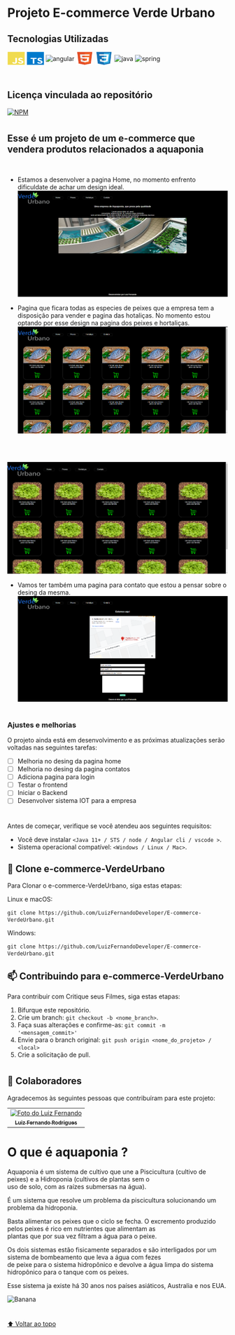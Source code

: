 # Projeto E-commerce Verde Urbano

## Tecnologias Utilizadas

<div style="display: inline_block">
    <img align="center" alt="Js" height="30" width="40" src="https://raw.githubusercontent.com/devicons/devicon/master/icons/javascript/javascript-plain.svg">
    <img align="center" alt="Ts" height="30" width="40" src="https://raw.githubusercontent.com/devicons/devicon/master/icons/typescript/typescript-plain.svg">
    <img align="center" alt="angular" height="30" width="40" src="https://cdn.jsdelivr.net/gh/devicons/devicon/icons/angularjs/angularjs-original.svg">
    <img align="center" alt="HTML" height="30" width="40" src="https://raw.githubusercontent.com/devicons/devicon/master/icons/html5/html5-original.svg">
    <img align="center" alt="CSS" height="30" width="40" src="https://raw.githubusercontent.com/devicons/devicon/master/icons/css3/css3-original.svg">
    <img align="center" alt="java" height="30" width="40" src="https://icongr.am/devicon/java-original.svg?size=148&color=currentColor">
    <img align="center" alt="spring" height="30" width="40" src="https://cdn.jsdelivr.net/gh/devicons/devicon/icons/spring/spring-original.svg">

</div>
<br>

#


## Licença vinculada ao repositório
[![NPM](https://img.shields.io/github/license/LuizFernandoDeveloper/E-commerce-VerdeUrbano)](https://github.com/LuizFernandoDeveloper/E-commerce-VerdeUrbano/blob/main/LICENSE)

#

  <h2> Esse é um projeto de um e-commerce que vendera produtos relacionados a aquaponia </h2><br>

  - Estamos a desenvolver a pagina Home, no momento enfrento dificuldate de achar um design ideal.
  ![img](./imgReadme/index.png) 
   
  - Pagina que ficara todas as especies de peixes que a empresa tem a disposição para vender e pagina das hotaliças. No momento estou optando por esse design na pagina dos peixes e hortaliças.
  ![img](./imgReadme/peixes.png) 
  <br>
  <br>
  
  ![img](./imgReadme/verdes.png) 
 
  - Vamos ter também uma pagina para contato que estou a pensar sobre o desing da mesma.
    ![img](./imgReadme/contato.png)
  #
   
### Ajustes e melhorias

O projeto ainda está em desenvolvimento e as próximas atualizações serão voltadas nas seguintes tarefas:

- [ ] Melhoria no desing da pagina home
- [ ] Melhoria no desing da pagina contatos
- [ ] Adiciona pagina para login 
- [ ] Testar o frontend
- [ ] Iniciar o Backend
- [ ] Desenvolver sistema IOT para a empresa
#




Antes de começar, verifique se você atendeu aos seguintes requisitos:

* Você deve instalar `<Java 11+ / STS / node / Angular cli / vscode >`.
* Sistema operacional compatível: `<Windows / Linux / Mac>`.


## 🚀 Clone e-commerce-VerdeUrbano

Para Clonar o e-commerce-VerdeUrbano, siga estas etapas:

Linux e macOS:
```
git clone https://github.com/LuizFernandoDeveloper/E-commerce-VerdeUrbano.git
```

Windows:
```
git clone https://github.com/LuizFernandoDeveloper/E-commerce-VerdeUrbano.git
```



## 📫 Contribuindo para e-commerce-VerdeUrbano

Para contribuir com Critique seus Filmes, siga estas etapas:

1. Bifurque este repositório.
2. Crie um branch: `git checkout -b <nome_branch>`.
3. Faça suas alterações e confirme-as: `git commit -m '<mensagem_commit>'`
4. Envie para o branch original: `git push origin <nome_do_projeto> / <local>`
5. Crie a solicitação de pull.

#

## 🤝 Colaboradores

Agradecemos às seguintes pessoas que contribuíram para este projeto:

<table>
  <tr>
    <td align="center">
      <a href="#">
        <img src="https://avatars.githubusercontent.com/u/104641055?s=400&u=3dda62a103bb0c0b0242c1e0677ce259d0b59b15&v=4" width="100px;" alt="Foto do Luiz Fernando"/><br>
        <sub>
          <b>Luiz Fernando Rodrigues</b>
        </sub>
      </a>
    </td>
   
 
</table>

# O que é aquaponia ?
  Aquaponia é um sistema de cultivo que une a Piscicultura (cultivo de peixes) e a Hidroponia (cultivos de plantas sem o <br>uso de solo, com as raízes submersas na água).<br>

É um sistema que resolve um problema da piscicultura solucionando um problema da hidroponia.<br>

Basta alimentar os peixes que o ciclo se fecha. O excremento produzido pelos peixes é rico em nutrientes que alimentam as <br>plantas que por sua vez filtram a água para o peixe.<br>

Os dois sistemas estão fisicamente separados e são interligados por um sistema de bombeamento que leva a água com fezes <br> de peixe para o sistema hidropônico e devolve a água limpa do sistema hidropônico para o tanque com os peixes.<br>

Esse sistema ja existe há 30 anos nos países asiáticos, Australia e nos EUA.
</p>

<img  src="https://us.123rf.com/450wm/wonderisland/wonderisland1310/wonderisland131000045/34998068-aquaponics-%EC%8B%9C%EC%8A%A4%ED%85%9C.jpg?ver=6" alt="Banana" />


#



[⬆ Voltar ao topo](https://github.com/LuizFernandoDeveloper/E-commerce-VerdeUrbano)<br>

#
 
